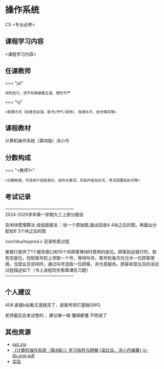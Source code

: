 # 操作系统 
<div class="badges">
<span class="badge cs-badge">CS <专业必修></span>
</div>


## 课程学习内容

<课程学习内容>

## 任课教师

=== "jxl"

    讲的还行，但不如直接看王道，管的不严

=== "nj" 

    <授课方式（如是否双语、板书/PPT/其他）、授课水平、给分情况等>

## 课程教材

计算机操作系统（第四版）汤小丹

## 分数构成

=== "<教师1>"

    <分数构成，可具体介绍各部分，如作业情况、实验内容及形式、考试范围及形式等>
## 考试记录
————————————————<br>
2024-2025学年第一学期大三上部分题目

空闲块管理算法 成组链接法 ：给一个原始图,画出回收A 4块之后的图，再画出分配给B 3个块之后的图




  /usr/nbu/myprod.c 目录检索过程  


某银行提供了1个服务窗口和10个供顾客等待时使用的座位。顾客到达银行时，若有空座位，则到取号机上领取一个号，等待叫号。取号机每次仅允许一位顾客使用。当营业员空闲时，通过叫号选取一位顾客，并为其服务。顾客和营业员的活动过程描述如下（书上进程同步那章课后习题） <br>
————————————————

## 个人建议

408 直接b站看王道就完了，直接考研打基础QWQ

老师最后会发试卷的 ，建议做一做 懂得都懂 不明说了

## 其他资源

+ [ppt.zip](https://1drv.ms/u/s!AtocDSkaQMHclXh7TRFX9xy5XGuy?e=jGe3Hc) 
+ [《计算机操作系统（第4版）》学习指导与题解 (梁红兵，汤小丹编著) (z-lib.org).pdf](https://1drv.ms/b/s!AtocDSkaQMHclgd7o59vTxzg0-jk?e=x6lpLM)
+ [实验](https://1drv.ms/f/s!AtocDSkaQMHclW1DoegM_GBmedxK?e=9OFAfp)